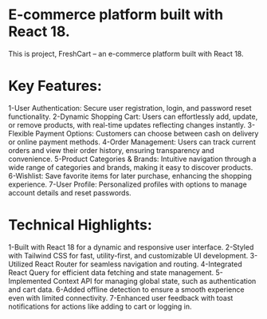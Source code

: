 # E-commerce platform built with React 18.


This is project, FreshCart – an e-commerce platform built with React 18.

# Key Features:
1-User Authentication: Secure user registration, login, and password reset functionality.
2-Dynamic Shopping Cart: Users can effortlessly add, update, or remove products, with real-time updates reflecting changes instantly.
3-Flexible Payment Options: Customers can choose between cash on delivery or online payment methods.
4-Order Management: Users can track current orders and view their order history, ensuring transparency and convenience.
5-Product Categories & Brands: Intuitive navigation through a wide range of categories and brands, making it easy to discover products.
6-Wishlist: Save favorite items for later purchase, enhancing the shopping experience.
7-User Profile: Personalized profiles with options to manage account details and reset passwords.

# Technical Highlights:
1-Built with React 18 for a dynamic and responsive user interface.
2-Styled with Tailwind CSS for fast, utility-first, and customizable UI development.
3-Utilized React Router for seamless navigation and routing.
4-Integrated React Query for efficient data fetching and state management.
5-Implemented Context API for managing global state, such as authentication and cart data.
6-Added offline detection to ensure a smooth experience even with limited connectivity.
7-Enhanced user feedback with toast notifications for actions like adding to cart or logging in.


